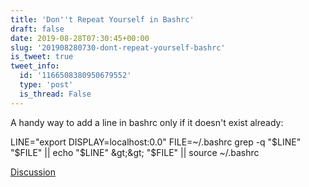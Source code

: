 ```yaml
---
title: 'Don''t Repeat Yourself in Bashrc'
draft: false
date: 2019-08-28T07:30:45+00:00
slug: '201908280730-dont-repeat-yourself-bashrc'
is_tweet: true
tweet_info:
  id: '1166508380950679552'
  type: 'post'
  is_thread: False
---
```




A handy way to add a line in bashrc only if it doesn't exist already:

LINE="export DISPLAY=localhost:0.0"
FILE=~/.bashrc
grep -q "$LINE" "$FILE" || echo "$LINE" &gt;&gt; "$FILE" || source ~/.bashrc

[Discussion](https://x.com/sytelus/status/1166508380950679552)
